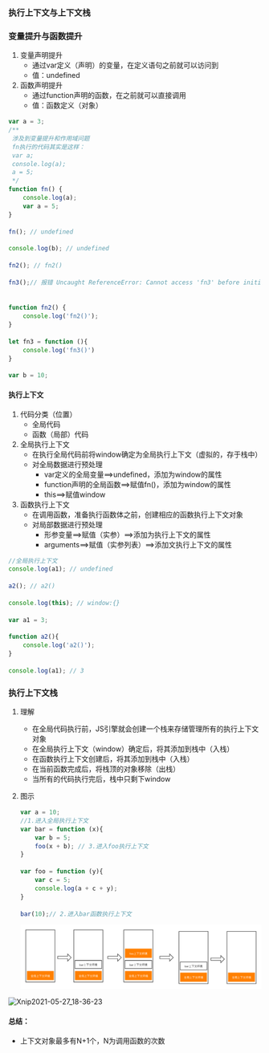 ### 执行上下文与上下文栈

 ### 变量提升与函数提升

1. 变量声明提升
   - 通过var定义（声明）的变量，在定义语句之前就可以访问到
   - 值：undefined
2. 函数声明提升
   - 通过function声明的函数，在之前就可以直接调用
   - 值：函数定义（对象）



~~~javascript
var a = 3;
/**
 涉及到变量提升和作用域问题
 fn执行的代码其实是这样：
 var a;
 console.log(a);
 a = 5;
 */
function fn() {
    console.log(a);
    var a = 5;
}

fn(); // undefined

console.log(b); // undefined

fn2(); // fn2()

fn3();// 报错 Uncaught ReferenceError: Cannot access 'fn3' before initialization


function fn2() {
    console.log('fn2()');
}

let fn3 = function (){
    console.log('fn3()')
}

var b = 10;
~~~

#### 执行上下文

1. 代码分类（位置）
   -  全局代码
   - 函数（局部）代码
2. 全局执行上下文
   - 在执行全局代码前将window确定为全局执行上下文（虚拟的，存于栈中）
   - 对全局数据进行预处理
     - var定义的全局变量==>undefined，添加为window的属性
     - function声明的全局函数==>赋值fn()，添加为window的属性
     - this==>赋值window
3. 函数执行上下文
   - 在调用函数，准备执行函数体之前，创建相应的函数执行上下文对象
   - 对局部数据进行预处理
     - 形参变量==>赋值（实参）==>添加为执行上下文的属性
     - arguments==>赋值（实参列表）==>添加文执行上下文的属性

~~~javascript
//全局执行上下文
console.log(a1); // undefined

a2(); // a2()

console.log(this); // window:{}

var a1 = 3;

function a2(){
    console.log('a2()');
}

console.log(a1); // 3
~~~

### 执行上下文栈

1. 理解
   - 在全局代码执行前，JS引擎就会创建一个栈来存储管理所有的执行上下文对象
   - 在全局执行上下文（window）确定后，将其添加到栈中（入栈）
   - 在函数执行上下文创建后，将其添加到栈中（入栈）
   - 在当前函数完成后，将栈顶的对象移除（出栈）
   - 当所有的代码执行完后，栈中只剩下window

2. 图示

   ~~~javascript
   var a = 10;
   //1.进入全局执行上下文
   var bar = function (x){
       var b = 5;
       foo(x + b); // 3.进入foo执行上下文
   }
   
   var foo = function (y){
       var c = 5;
       console.log(a + c + y);
   }
   
   bar(10);// 2.进入bar函数执行上下文
   ~~~

   ![Xnip2021-05-27_18-28-32](../图片/Xnip2021-05-27_18-28-32.png)

![Xnip2021-05-27_18-36-23](/Users/shicunyu/study/note/图片/Xnip2021-05-27_18-36-23.jpg)

#### 总结：

- 上下文对象最多有N+1个，N为调用函数的次数
